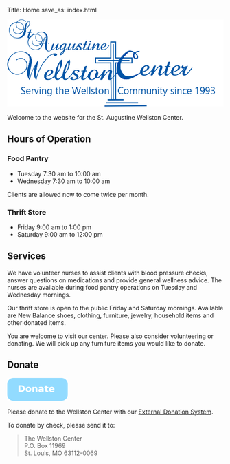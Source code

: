 Title: Home
save_as: index.html

![logo](img/wellston_ver1_blue.png)

Welcome to the website for the St. Augustine Wellston Center.

## Hours of Operation

### Food Pantry

*   Tuesday        7:30 am to 10:00 am
*   Wednesday      7:30 am to 10:00 am

 Clients are allowed now to come twice per month.

### Thrift Store

*   Friday         9:00 am to 1:00 pm
*   Saturday       9:00 am to 12:00 pm

## Services

We have volunteer nurses to assist clients with blood pressure checks, answer questions on medications and provide general wellness advice.  The nurses are available during food pantry operations on Tuesday and Wednesday mornings.

Our thrift store is open to the public Friday and Saturday mornings.  Available are New Balance shoes, clothing, furniture, jewelry, household items and other donated items.

You are welcome to visit our center.  Please also consider volunteering or donating.  We will pick up any furniture items you would like to donate.

## Donate

[![donate](img/donate_button.png)](http://weblink.donorperfect.com/WellstonCenterOnlineDonation)

Please donate to the Wellston Center with our [External Donation System](http://weblink.donorperfect.com/WellstonCenterOnlineDonation).

To donate by check, please send it to:

>    The Wellston Center  
>    P.O. Box 11969  
>    St. Louis, MO 63112-0069  
